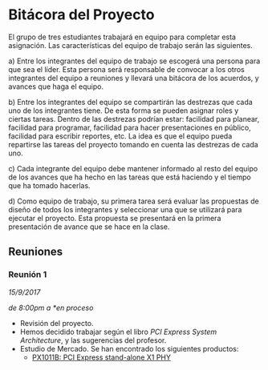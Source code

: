 # Bitácora del Proyecto

El grupo de tres estudiantes trabajará en equipo para completar esta asignación. Las características del equipo de trabajo serán las siguientes.

  a) Entre los integrantes del equipo de trabajo se escogerá una persona para que sea el
líder. Esta persona será responsable de convocar a los otros integrantes del equipo a
reuniones y llevará una bitácora de los acuerdos, y avances que haga el equipo.

  b) Entre los integrantes del equipo se compartirán las destrezas que cada uno de los integrantes tiene. De esta forma se pueden asignar roles y ciertas tareas. Dentro de las destrezas podrían estar: facilidad para planear, facilidad para programar, facilidad para hacer presentaciones en público, facilidad para escribir reportes, etc. La idea es que el equipo pueda repartirse las tareas del proyecto tomando en cuenta las destrezas de cada uno.

  c) Cada integrante del equipo debe mantener informado al resto del equipo de los avances que ha hecho en las tareas que está haciendo y el tiempo que ha tomado hacerlas.

  d) Como equipo de trabajo, su primera tarea será evaluar las propuestas de diseño de todos los integrantes y seleccionar una que se utilizará para ejecutar el proyecto. Esta propuesta se presentará en la primera presentación de avance que se hace en la clase.

  ## Reuniones

  ### Reunión 1
  _15/9/2017_

  _de 8:00pm a *en proceso_

   - Revisión del proyecto.
   - Hemos decidido trabajar según el libro _PCI Express System Architecture_, y las sugerencias del profesor.
   - Estudio de Mercado.
     Se han encontrado los siguientes productos:
       - [PX1011B: PCI Express stand-alone X1 PHY](https://www.nxp.com/products/interfaces/pci-express/pci-express-stand-alone-x1-phy:PX1011B)
